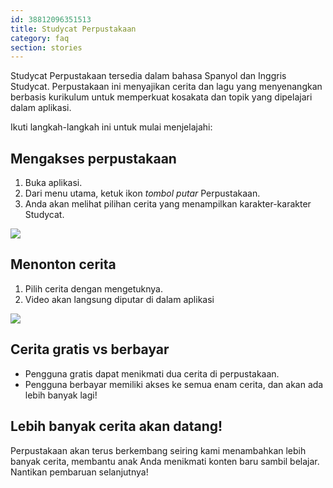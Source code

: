 ```yaml
---
id: 38812096351513
title: Studycat Perpustakaan
category: faq
section: stories
---
```


Studycat Perpustakaan tersedia dalam bahasa Spanyol dan Inggris Studycat. Perpustakaan ini menyajikan cerita dan lagu yang menyenangkan berbasis kurikulum untuk memperkuat kosakata dan topik yang dipelajari dalam aplikasi.

Ikuti langkah-langkah ini untuk mulai menjelajahi:

## Mengakses perpustakaan

1. Buka aplikasi.
2. Dari menu utama, ketuk ikon _tombol putar_ Perpustakaan.
3. Anda akan melihat pilihan cerita yang menampilkan karakter-karakter Studycat.

![](https://help.studycat.com/hc/article_attachments/38812096342041)

## Menonton cerita

1. Pilih cerita dengan mengetuknya.
2. Video akan langsung diputar di dalam aplikasi

![](https://help.studycat.com/hc/article_attachments/38812096344217)

## Cerita gratis vs berbayar

- Pengguna gratis dapat menikmati dua cerita di perpustakaan.
- Pengguna berbayar memiliki akses ke semua enam cerita, dan akan ada lebih banyak lagi!

## Lebih banyak cerita akan datang!

Perpustakaan akan terus berkembang seiring kami menambahkan lebih banyak cerita, membantu anak Anda menikmati konten baru sambil belajar.  
Nantikan pembaruan selanjutnya!